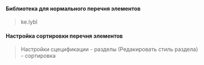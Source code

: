 #### Библиотека для нормального перечня элементов 
> ke.lybl   

#### Настройка сортировки перечня элементов
> Настройки сцецификации - разделы (Редакировать стиль раздела) - сортировка
